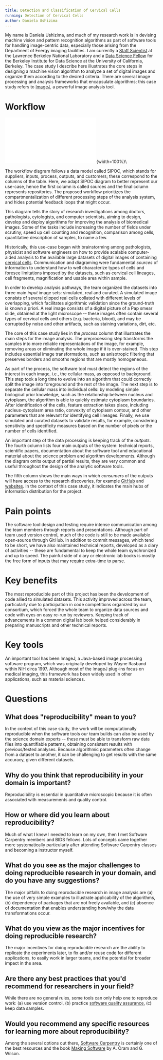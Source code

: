 ```yaml
---
title: Detection and Classification of Cervical Cells
running: Detection of Cervical Cells
author: Daniela Ushizima
---
```


My name is Daniela Ushizima, and much of my research work is in devising machine vision and pattern recognition algorithms as part of software tools for handling image-centric data, especially those arising from the Department of Energy imaging facilities. I am currently a [Staff Scientist](http://vis.lbl.gov/~daniela) at the Lawrence Berkeley National Laboratory and a [Data Science Fellow](https://bids.berkeley.edu/people/daniela-ushizima) for the Berkeley Institute for Data Science at the University of California, Berkeley. The case study I describe here illustrates the core steps in designing a machine vision algorithm to analyze a set of digital images and organize them according to the desired criteria. There are several image processing and analysis frameworks that encapsulate algorithms; this case study refers to [ImageJ](https://imagej.nih.gov/ij/), a powerful image analysis tool.

# Workflow

![Diagram](dushizima.pdf){width=100%}\

The workflow diagram follows a data model called SIPOC, which stands for suppliers, inputs, process, outputs, and customers; these correspond to the columns of the table. Here, we adapt SIPOC diagram to better represent our use-case, hence the first column is called sources and the final column represents repositories. The proposed workflow prioritizes the compartmentalization of different processing steps of the analysis system, and hides potential feedback loops that might occur.

This diagram tells the story of research investigations among doctors, pathologists, cytologists, and computer scientists, aiming to design, develop and deploy algorithms for improving the analysis of biomedical images. Some of the tasks include increasing the number of fields under scrutiny, speed up cell counting and recognition, comparison among cells, quantitative description of samples, to name a few.

Historically, this use-case began with brainstorming among pathologists, physicist and software engineers on how to provide scalable computer-aided analysis to the available large datasets of digital images of containing [cervical cells](http://www.cancer.gov/types/cervical/understanding-cervical-changes/understanding-cervical-changes.pdf). Communication and diagraming were fundamental *sources* of information to understand how to well characterize types of cells and foresee limitations imposed by the datasets, such as cervical cell lineages, cell fragments, magnification and usable area within sample.

In order to develop analysis pathways, the team organized the datasets into three main *input* image sets: simulated, real and curated. A simulated image consists of several clipped real cells collated with different levels of overlapping, which facilitates algorithmic validation since the ground-truth is known a priori. A real image consists of a digital picture of a Pap smear slide, obtained at the light microscope -- these images often contain several types of cervical cells and others (e.g. bacteria, blood), and may be corrupted by noise and other artifacts, such as staining variations, dirt, etc.

The core of this case study lies in the *process* column that illustrates the main steps for the image analysis. The preprocessing step transforms the samples into more reliable representations of the image, for example, removing areas or eliminating the whole image if it is over-stained. This step includes essential image transformations, such as anisotropic filtering that preserves borders and smooths regions that are mostly homogeneous.

As part of the process, the software tool must detect the regions of the interest in each image, i.e., the cellular mass, as opposed to background. This step took a long time to evolve into an algorithm that could correctly split the image into foreground and the rest of the image. The next step is to separate the cellular mass into individual cells: by modeling simple biological prior knowledge, such as the relationship between nucleus and cytoplasm, the algorithm is able to quickly estimate cytoplasm boundaries. After identification of the cells, feature extraction takes place, including nucleus-cytoplasm area ratio, convexity of cytoplasm contour, and other parameters that are relevant for identifying cell lineages. Finally, we use simulated and curated datasets to validate results, for example, considering sensitivity and specificity measures based on the number of pixels or the number of cells identified.

An important step of the data processing is keeping track of the *outputs*. The fourth column lists four main outputs of the system: technical reports, scientific papers, documentation about the software tool and educational material about the science problem and algorithm developments. Although the diagram omits output of partial results, they are very common and useful  throughout the design of the analytic software tools.

The fifth column shows the main ways in which *consumers* of the outputs will have access to the research discoveries, for example [GitHub](https://github.com/dani-lbnl/CRIC) and [websites](https://sites.google.com/site/cervicalcancercell/). In the context of this case study, it indicates the main hubs of information distribution for the project.

# Pain points

The software tool design and testing require intense communication among the team members through reports and presentations. Although part of team used version control, much of the code is still to be made available open-source through GitHub. In addition to commit messages, which tend to be short, we have also maintained technical reports, developed as a diary of activities -- these are fundamental to keep the whole team synchronized and up to speed. The painful side of diary or electronic lab books is mostly the free form of inputs that may require extra-time to parse.

# Key benefits

The most reproducible part of this project has been the development of code allied to simulated datasets. This activity improved across the team, particularly due to participation in code competitions organized by our consortium, which forced the whole team to organize data sources and code with eyes on easy re-run by reviewers. Keeping track of advancements in a common digital lab book helped considerably in preparing manuscripts and other technical reports.

# Key tools

An important tool has been ImageJ, a Java-based image processing software program, which was originally developed by Wayne Rasband within NIH circa 1997. Although most of the ImageJ plug-ins focus on medical imaging, this framework has been widely used in other applications, such as material sciences.

# Questions

## What does "reproducibility" mean to you?

In the context of this case study, the work will be computationally reproducible when the software tools our team builds can also be used by the science domain experts -- these must be able to transform raw data files into quantifiable patterns, obtaining consistent results with previous/tested analyses. Because algorithmic parameters often change from a dataset to another, it can be challenging to get results with the same accuracy, given different datasets.

## Why do you think that reproducibility in your domain is important?

Reproducibility is essential in quantitative microscopic because it is often associated with measurements and quality control.

## How or where did you learn about reproducibility?

Much of what I knew I needed to learn on my own, then I met Software Carpentry members and BIDS fellows. Lots of concepts came together more systematically particularly after attending Software Carpentry classes and becoming a instructor myself.

## What do you see as the major challenges to doing reproducible research in your domain, and do you have any suggestions?

The major pitfalls to doing reproducible research in image analysis are (a) the use of very simple examples to illustrate applicability of the algorithms, (b) dependency of packages that are not freely available, and (c) absence of documentation that enables understanding how/why the data transformations occur.

## What do you view as the major incentives for doing reproducible research?

The major incentives for doing reproducible research are the ability to replicate the experiments later, to fix and/or reuse code for different applications, to easily work in larger teams, and the potential for broader impact in the area.

## Are there any best practices that you'd recommend for researchers in your field?

While there are no general rules, some tools can only help one to reproduce work: (a) use version control, (b) practice [software quality assurance](https://en.wikipedia.org/wiki/Software_quality_assurance), (c) keep data samples.

## Would you recommend any specific resources for learning more about reproducibility?

Among the several options out there, [Software Carpentry](software-carpentry.org) is certainly one of the best resources and the book [Making Software](http://deca.cuc.edu.cn/Community/cfs-filesystemfile.ashx/__key/CommunityServer.Components.PostAttachments/00.00.00.22.46/Oreilly.Making.Software.Oct.2010.pdf) by A. Oram and G. Wilson.
